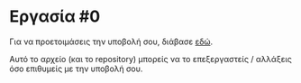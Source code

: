 # Εργασία #0

Για να προετοιμάσεις την υποβολή σου, διάβασε [εδώ](https://progintro.github.io/resources/hw0.pdf).

Αυτό το αρχείο (και το repository) μπορείς να το επεξεργαστείς / αλλάξεις όσο επιθυμείς με την υποβολή σου.
